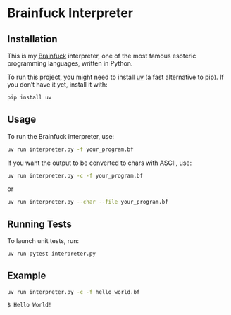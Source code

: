 # Brainfuck Interpreter

## Installation

This is my [Brainfuck](https://esolangs.org/wiki/Brainfuck) interpreter, one of the most famous esoteric programming languages, written in Python.

To run this project, you might need to install [uv](https://github.com/astral-sh/uv) (a fast alternative to pip).
If you don’t have it yet, install it with:

```sh
pip install uv
```

## Usage

To run the Brainfuck interpreter, use:

```sh
uv run interpreter.py -f your_program.bf
```

If you want the output to be converted to chars with ASCII, use:

```sh
uv run interpreter.py -c -f your_program.bf
```

or

```sh
uv run interpreter.py --char --file your_program.bf
```

## Running Tests

To launch unit tests, run:

```sh
uv run pytest interpreter.py
```

## Example

```sh
uv run interpreter.py -c -f hello_world.bf

$ Hello World!
```
